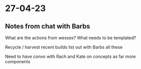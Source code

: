 # 27-04-23

## Notes from chat with Barbs

What are the actions from wessex?
What needs to be templated?

Recycle / harvest recent builds
list out with Barbs all these

Need to have convo with Rach and Kate on concepts as far more components



